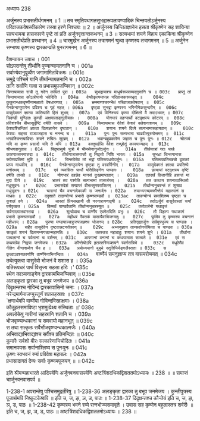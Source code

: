 अध्यायः 238

अर्जुनस्य प्रभासतीर्थगमनम् ॥ 1 ॥ तत्र स्मृतिपथागतसुभद्रारूपलावण्यादिकं चिन्तयतोऽर्जुनस्य परिव्राजकवेषस्वीकारेण तस्या हरणे निश्चयः ॥ 2 ॥ अर्जुनस्य चिन्तितज्ञानेन हसता श्रीकृष्णेन सह शायिन्या सत्यभामया हासकारणे पृष्टे तां प्रति अर्जुनवृत्तान्तकथनम् ॥ 3 ॥ सत्यभामां शयने विहाय एकाकिना श्रीकृष्णेन प्रभासतीर्थंप्रति प्रस्थानम् ॥ 4 ॥ चारमुखेन अर्जुनस्य तत्रागमनं श्रुत्वा कृष्णस्य तत्रागमनम् ॥ 5 ॥ अर्जुनेन सम्भाष्य कृष्णस्य द्वारकाम्प्रति पुनरागमनम् ॥ 6 ॥

वैशम्पायन उवाच ।	001  
सोऽपरान्तेषु तीर्थानि पुण्यान्यायतनानि च ।	001a  
सर्वाण्येवानुपूर्व्येण जगामामितविक्रमः ॥	001c  
समुद्रे पश्चिमे यानि तीर्थान्यायतनानि च ।	002a  
तानि सर्वाणि गत्वा स प्रभासमुपजग्मिवान् ॥	002c  
`चिन्तयामास रात्रौ तु गदेन कथितं पुरा ।	003a  
सुभद्रायाश्च माधुर्यरूपसम्पद्गुणानि च ॥	003c  
प्राप्तुं तां चिन्तयामास कोऽत्रोपायो भवेदिति ।	004a  
वेषवैकृत्यमापन्नः परिव्राजकरूपधृत् ॥	004c  
कुकुरान्धकवृष्णीनामज्ञातो वेषधारणात् ।	005a  
भ्रममाणश्चरन्भैक्षं परिव्राजकवेषवान् ॥	005c  
येनकेनाप्युपायेन प्रविश्य च गृहं महत् ।	006a  
दृष्ट्वा सुभद्रां कृष्णस्य भगिनीमेकसुन्दरीम् ॥	006c  
वासुदेवमतं ज्ञात्वा करिष्यामि हितं शुभम् ।	007a  
एवं विनिश्चयं कृत्वा दीक्षितो वै तदाऽभवत् ॥	007c  
त्रिदण्डी मुण्डितः कुण्डी अक्षमालाङ्गुलीयकः ।	008a  
योगभारं वहन्पार्थो वटवृक्षस्य कोटरम् ॥	008c  
प्रविशंश्चैव बीभत्सुर्वृष्टिं वर्षति वासवे ।	009a  
चिन्तयामास देवेशं केशवं क्लेशनाशनम् ॥	009c  
केशवश्चिन्तितं ज्ञात्वा दिव्यज्ञानेन दृष्टवान् ।	010a  
शयानः शयने दिव्ये सत्यभामासहायवान् ॥	010c  
केशवः सहसा राजञ्जहास च ननन्द च ।	011a  
पुनः पुनः सत्यभामा चाब्रवीत्पुरुषोत्तमम् ॥	011c  
भगवंश्चिन्तयाविष्टः शयने शयितः सुखम् ।	012a  
भवान्बहुप्रकारेण जहास च पुनः पुनः ॥	012c  
श्रोतव्यं यदि वा कृष्ण प्रसादो यदि ते मयि ।	013a  
वक्तुमर्हसि देवेश तच्छ्रोतुं कामयाम्यहम् ॥	013c  
श्रीभगवानुवाच ।	014  
पितृष्वसुर्यः पुत्रो मे भीमसेनानुजोऽर्जुनः ।	014a  
तीर्थयात्रां गतः पार्थः कारणात्समयात्तदा ॥	014c  
तीर्थयात्रासमाप्तौ तु निवृत्तो निशि भारतः ।	015a  
सुभध्रां चिन्तयामास रूपेणाप्रतिमां भुवि ॥	015c  
चिन्तयेन्नेव तां भद्रां यतिरूपधरोऽर्जुनः ।	016a  
यतिरूपप्रतिच्छन्नो द्वारकां प्राप्य माधवीम् ॥	016c  
येनकेनाप्युपायेन दृष्ट्वा तु वरवर्णिनीम् ।	017a  
वासुदेवमतं ज्ञात्वा प्रयतिष्ये मनोरथम् ॥	017c  
एवं व्यवसितः पार्थो यतिलिङ्गेन पाण्डवः ।	018a  
छायायां वटवृक्षस्य वृष्टिं वर्षति वासवे ॥	018c  
योगभारं वहन्नेव मानसं दुःखमाप्तवान् ।	019a  
एतदर्थं विजानीहि हसन्तं मां मुदा प्रिये ॥	019c  
भ्रातरं तव पश्येति सत्यभामां व्यसर्जयत् ।	020a  
तत उत्थाय शयनात्प्रस्थितो मधुसूदनः ॥'	020c  
प्रभासदेशं सम्प्राप्तं बीभत्सुमपराजितम् ।	021a  
तीर्थान्यनुचरन्तं तं शुश्राव मधुसूदनः ॥	021c  
चाराणां चैव वचनादेकाकी स जनार्दनः ।	022a  
तत्राभ्यगच्छत्कौन्तेयं महात्मानं स माधवः ॥	022c  
ददृशाते तदान्योन्यं प्रभासे कृष्णपाण्डवौ ॥	023ac  
तावन्योन्यं समाश्लिष्य पृष्ट्वा च कुशलं वने ।	024a  
आस्तां प्रियसखायौ तौ नरनारायणावृषी ॥	024c  
ततोऽर्जुनं वासुदेवस्तां चर्यां पर्यपृच्छत ।	025a  
किमर्थं पाण्डवैतानि तीर्थान्यनुचरस्युत ॥	025c  
ततोऽर्जनो यथावृत्तं सर्वमाख्यातवांस्तदा ।	026a  
श्रुत्वोवाच च वार्ष्णेय एवमेतदिति प्रभुः ॥	026c  
तौ विहृत्य यथाकामं प्रभासे कृष्णपाण्डवौ ।	027a  
महीधरं रैवतकं वासायैवाभिजग्मतुः ॥	027c  
पूर्वमेव तु कृष्णस्य वचनात्तं महीधरम् ।	028a  
पुरुषा मण्डयाञ्चक्रुरुपजह्रश्च भोजनम् ॥	028c  
प्रतिगृह्यार्जुनः सर्वमुपभुज्य च पाण्डवः ।	029a  
सहैव वासुदेवेन दृष्टवान्नटनर्तकान् ॥	029c  
अभ्यनुज्ञाय तान्सर्वानर्चयित्वा च पाण्डवः ।	030a  
सत्कृतं शयनं दिव्यमभ्यगच्छन्महामतिः ॥	030c  
ततस्तत्र महाबाहुः शयानः शयने शुभे ।	031a  
तीर्थानां पल्वलानां च पर्वतानां च दर्शनम् ।	031c  
आपगानां वनानां च कथयामास सात्वते ॥	031e  
एवं स कथयन्नेव निद्रया जनमेजय ।	032a  
कौन्तेयोऽपि हृतस्तस्मिञ्शयने स्वर्गसन्निभे ॥	032c  
मधुरेणैव गीतेन वीणाशब्देन चैव ह ।	033a  
प्रबोध्यमानो बुबुधे स्तुतिभिर्मङ्गलैस्तता ॥	033c  
स कृत्वाऽवश्यकार्याणि वार्ष्णेयेनाभिनन्दितः ।	034a  
`वार्ष्णेयं समनुज्ञाप्य तत्र वासमरोचयत् ॥	034c  
तथेत्युक्त्वा वासुदेवो भोजनं वै शशास ह ।	035a  
यतिरूपधरं पार्थं विसृज्य सहसा हरिः ।'	035c  
रथेन काञ्चनाङ्गेन द्वारकामभिजग्मिवान् ॥	035e  
अलङ्कृता द्वारका तु बभूव जनमेजय ॥	036a  
दिदृक्षन्तश्च गोविन्दं द्वारकावासिनो जनाः ।	037a  
नरेन्द्रमार्गमाजग्मुस्तूर्णं शतसहस्रशः ॥	037c  
`क्षणार्धमपि वार्ष्णेया गोविन्दविरहाक्षमाः ।	038a  
कौतूहलसमाविष्टा भृशमुत्प्रेक्ष्य संस्थिताः ॥'	038c  
अवलोकेषु नारीणां सहस्राणि शतानि च ।	039a  
भोजवृष्ण्यन्धकानां च समवायो महानभूत् ॥	039c  
स तथा सत्कृतः सर्वैर्भोजवृष्ण्यन्धकात्मजैः ।	040a  
अभिवाद्याभिवाद्यांश्च सर्वैश्च प्रतिनन्दितः ॥	040c  
कुमारैः सर्वशो वीरः सत्कारेणाभिचोदितः ।	041a  
समानवयसः सर्वानाश्लिष्य स पुनःपुनः ॥	041c  
कृष्णः स्वभवनं रम्यं प्रविवेश महाबलः ।	042a  
प्रभासादागतं देव्यः सर्वाः कृष्णमपूजयन् ॥ ॥	042c  

इति श्रीमन्महाभारते आदिपर्वणि अर्जुनवनवासपर्वणि अष्टत्रिंशदधिकद्विशततमोऽध्यायः ॥ 238 ॥ ॥ समाप्तं चार्जुनवनवासपर्व ॥

1-238-1 अपरान्तेषु पश्चिसमुद्रतीरेषु ॥ 1-238-36 अलङ्कृता द्वारका तु बभूव जनमेजय । कुन्तीपुत्रस्य पूजार्थमपि निष्कुटकेष्वपि ॥ इति च, ज, झ, ञ, ड, पाठः ॥ 1-238-37 दिदृक्षन्तश्च कौन्तेयं इति च, ज, झ, ञ, ड, पाठः ॥ 1-238-42 कृष्णस्य भवने रम्ये रत्नभोज्यसमावृते । उवास सह कृष्णेन बहुलास्तत्र शर्वरीः ॥ इति च, ज, झ, ञ, ड, पाठः ॥ अष्टत्रिंशदधिकद्विशततमोऽध्यायः ॥ 238 ॥
